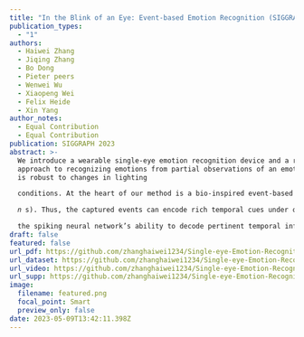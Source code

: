 ```yaml
---
title: "In the Blink of an Eye: Event-based Emotion Recognition (SIGGRAPH 2023)"
publication_types:
  - "1"
authors:
  - Haiwei Zhang
  - Jiqing Zhang
  - Bo Dong
  - Pieter peers
  - Wenwei Wu
  - Xiaopeng Wei
  - Felix Heide
  - Xin Yang
author_notes:
  - Equal Contribution
  - Equal Contribution
publication: SIGGRAPH 2023
abstract: >-
  We introduce a wearable single-eye emotion recognition device and a real-time
  approach to recognizing emotions from partial observations of an emotion that
  is robust to changes in lighting

  conditions. At the heart of our method is a bio-inspired event-based camera setup and a newly designed lightweight Spiking Eye Emotion Network (SEEN). Compared to conventional cameras, event-based cameras offer a higher dynamic range (up to 140 dB vs. 80dB) and a higher temporal resolution (in the order of 𝜈 s vs. 10s of

  𝑛 s). Thus, the captured events can encode rich temporal cues under challenging lighting conditions. However, these events lack texture information, posing problems in decoding temporal information effectively. SEEN tackles this issue from two different perspectives. First, we adopt convolutional spiking layers to take advantage of

  the spiking neural network’s ability to decode pertinent temporal information. Second, SEEN learns to extract essential spatial cues from corresponding intensity frames and leverages a novel weight-copy scheme to convey spatial attention to the convolutional spiking layers during training and inference. We extensively validate and demonstrate the effectiveness of our approach on a specially collected Single-eye Event-based Emotion (SEE) dataset. To the best of our knowledge, our method is the first eye-based emotion recognition method that leverages event-based cameras and spiking neural networks.
draft: false
featured: false
url_pdf: https://github.com/zhanghaiwei1234/Single-eye-Emotion-Recognition
url_dataset: https://github.com/zhanghaiwei1234/Single-eye-Emotion-Recognition
url_video: https://github.com/zhanghaiwei1234/Single-eye-Emotion-Recognition
url_supp: https://github.com/zhanghaiwei1234/Single-eye-Emotion-Recognition
image:
  filename: featured.png
  focal_point: Smart
  preview_only: false
date: 2023-05-09T13:42:11.398Z
---
```

